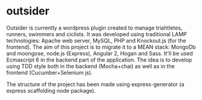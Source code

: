 # outsider

Outsider is currently a wordpress plugin created to manage triahtletes, runners, swimmers and ciclists. It was developed using traditional LAMP technologies: Apache web server, MySQL, PHP and Knockout.js (for the frontend). The aim of this project is to migrate it to a MEAN stack: MongoDb and moongose, node.js (Express), Angular 2, Hogan and Sass. It'll be used Ecmascript 6 in the backend part of the application. The idea is to develop using TDD style both in the backend (Mocha+chai) as well as in the frontend (Cucumber+Selenium js).

The structure of the project has been made using express-generator (a express scaffolding node package).